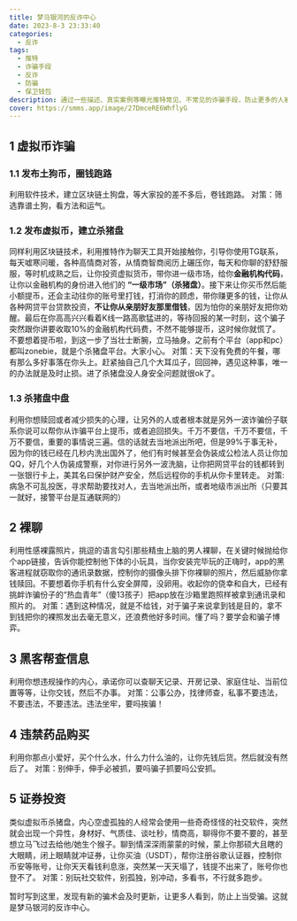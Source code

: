 ```yaml
---
title: 梦马银河的反诈中心
date: 2023-8-3 23:33:40
categories:
  - 反诈
tags:
  - 推特
  - 诈骗手段
  - 反诈
  - 防骗
  - 保卫钱包
description: 通过一些描述、真实案例等曝光推特常见、不常见的诈骗手段，防止更多的人被骗，保护好自己的人身安全和财产安全！
cover: https://smms.app/image/27DmceRE6WhflyG
---
```

## 1 虚拟币诈骗
### 1.1 发布土狗币，圈钱跑路
利用软件技术，建立区块链土狗盘，等大家投的差不多后，卷钱跑路。
对策：筛选靠谱土狗，看方法和运气。

### 1.2 发布虚拟币，建立杀猪盘
同样利用区块链技术，利用推特作为聊天工具开始接触你，引导你使用TG联系，每天嘘寒问暖，各种高情商对答，从情商智商阅历上碾压你，每天和你聊的舒舒服服，等时机成熟之后，让你投资虚拟货币，带你进一级市场，给你**金融机构代码**，让你以金融机构的身份进入他们的 **“一级市场”（杀猪盘）**。接下来让你买币然后能小额提币，还会主动往你的账号里打钱，打消你的顾虑，带你赚更多的钱，让你从各种网贷平台贷款投资，**不让你从亲朋好友那里借钱**，因为怕你的亲朋好友把你劝醒。最后在你高高兴兴看着K线一路高歌猛进的，等待回报的某一时刻，这个骗子突然跟你讲要收取10%的金融机构代码费，不然不能够提币，这时候你就慌了。不要想着提币啦，到这一步了当壮士断腕，立马抽身。之前有个平台（app和pc）都叫zonebie，就是个杀猪盘平台。大家小心。
对策：天下没有免费的午餐，哪有那么多好事落在你头上。赶紧抽自己几个大耳瓜子，回回神，遇见这种事，唯一的办法就是及时止损。进了杀猪盘没人身安全问题就很ok了。

### 1.3 杀猪盘中盘
利用你想赎回或者减少损失的心理，让另外的人或者根本就是另外一波诈骗份子联系你说可以帮你从诈骗平台上提币，或者追回损失。千万不要信，千万不要信，千万不要信，重要的事情说三遍。信的话就去当地派出所吧，但是99%于事无补，因为你的钱已经在几秒内洗出国外了，他们有时候甚至会伪装成公检法人员让你加QQ，好几个人伪装成警察，对你进行另外一波洗脑，让你把网贷平台的钱都转到一张银行卡上，美其名曰保护财产安全，然后远程你的手机从你卡里转走。
对策:病急不可乱投医，寻求帮助要找对人，去当地派出所，或者地级市派出所（只要其一就好，接警平台是互通联网的）

## 2 裸聊
利用性感裸露照片，挑逗的语言勾引那些精虫上脑的男人裸聊，在关键时候抛给你个app链接，告诉你能控制他下体的小玩具，当你安装完毕玩的正嗨时，app的黑客进程就窃取你的通讯录数据，控制你的摄像头排下你裸聊的照片，然后威胁你拿钱赎回。不要想着你手机有什么安全屏障，没卵用。收起你的侥幸和自大，已经有挑衅诈骗份子的“热血青年”（傻13孩子）把app放在沙箱里跑照样被拿到通讯录和照片的。
对策：遇到这种情况，就是不给钱，对于骗子来说拿到钱是目的，拿不到钱把你的裸照发出去毫无意义，还浪费他好多时间。懂了吗？要学会和骗子博弈。

## 3 黑客帮查信息
利用你想违规操作的内心，承诺你可以查聊天记录、开房记录、家庭住址、当前位置等等，让你交钱，然后不办事。
对策：公事公办，找律师查，私事不要违法，不要违法，不要违法。违法坐牢，要吗挨骗！

## 4 违禁药品购买
利用你那点小爱好，买个什么水，什么力什么油的，让你先钱后货。然后就没有然后了。
对策：别伸手，伸手必被抓，要吗骗子抓要吗公安抓。

## 5 证券投资
类似虚拟币杀猪盘，内心空虚孤独的人经常会使用一些奇奇怪怪的社交软件，突然就会出现一个异性，身材好、气质佳、谈吐秒，情商高，聊得你不要不要的，甚至想立马飞过去给他/她生个猴子。聊到情深深雨蒙蒙的时候，蒙上你那硕大且瞎的大眼睛，闭上眼睛就冲证券，让你买油（USDT），帮你注册谷歌认证器，控制你币安等账号，让你天天看钱利息涨，突然某一天天塌了，钱提不出来了，账号你也登不了。
对策：别玩社交软件，别孤独，别冲动，多看书，不行就多跑步。

暂时写到这里，发现有新的骗术会及时更新，让更多人看到，防止上当受骗。这就是梦马银河的反诈中心。


